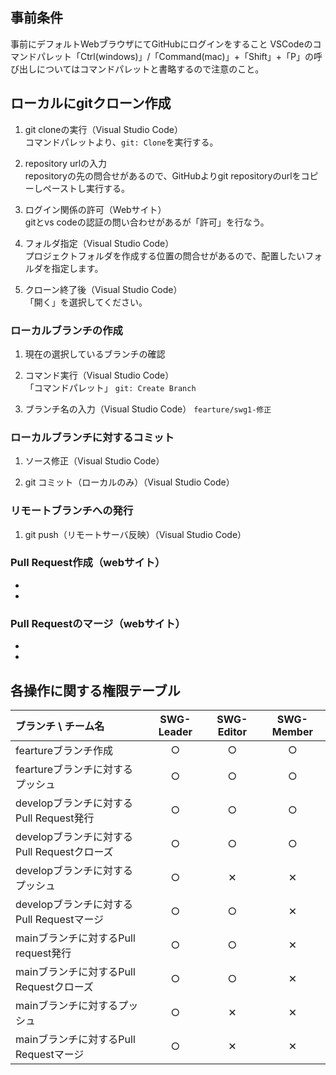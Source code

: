 ## 事前条件
事前にデフォルトWebブラウザにてGitHubにログインをすること
VSCodeのコマンドパレット「Ctrl(windows)」/「Command(mac)」+「Shift」+「P」の呼び出しについてはコマンドパレットと書略するので注意のこと。

## ローカルにgitクローン作成
1. git cloneの実行（Visual Studio Code）<br/>
コマンドパレットより、```git: Clone```を実行する。

1. repository urlの入力<br/>
repositoryの先の問合せがあるので、GitHubよりgit repositoryのurlをコピーしペーストし実行する。

1. ログイン関係の許可（Webサイト）<br/>
gitとvs codeの認証の問い合わせがあるが「許可」を行なう。

1. フォルダ指定（Visual Studio Code）<br/>
プロジェクトフォルダを作成する位置の問合せがあるので、配置したいフォルダを指定します。

1. クローン終了後（Visual Studio Code）<br/>
「開く」を選択してください。

### ローカルブランチの作成
1. 現在の選択しているブランチの確認

1. コマンド実行（Visual Studio Code）<br/>
「コマンドパレット」 `git: Create Branch`

1. ブランチ名の入力（Visual Studio Code）
`fearture/swg1-修正`


### ローカルブランチに対するコミット
1. ソース修正（Visual Studio Code）

1. git コミット（ローカルのみ）（Visual Studio Code）


### リモートブランチへの発行
1. git push（リモートサーバ反映）（Visual Studio Code）


### Pull Request作成（webサイト）
* 
* 

### Pull Requestのマージ（webサイト）
* 
* 


## 各操作に関する権限テーブル

|ブランチ \ チーム名|SWG-Leader|SWG-Editor|SWG-Member|
|:---|:---:|:---:|:---:|
|feartureブランチ作成|○|○|○|
|feartureブランチに対するプッシュ|○|○|○|
|developブランチに対するPull Request発行|○|○|○|
|developブランチに対するPull Requestクローズ|○|○|○|
|developブランチに対するプッシュ|○|✕|✕|
|developブランチに対するPull Requestマージ|○|○|✕|
|mainブランチに対するPull request発行|○|○|✕|
|mainブランチに対するPull Requestクローズ|○|○|✕|
|mainブランチに対するプッシュ|○|✕|✕|
|mainブランチに対するPull Requestマージ|○|✕|✕|